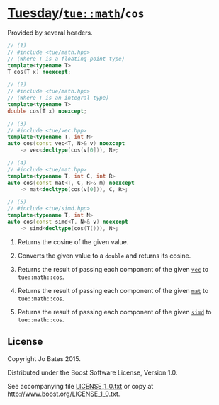 [Tuesday](../../../README.md)/[`tue::math`](../../namespaces/tue/math.md)/`cos`
===============================================================================
Provided by several headers.

```c++
// (1)
// #include <tue/math.hpp>
// (Where T is a floating-point type)
template<typename T>
T cos(T x) noexcept;

// (2)
// #include <tue/math.hpp>
// (Where T is an integral type)
template<typename T>
double cos(T x) noexcept;

// (3)
// #include <tue/vec.hpp>
template<typename T, int N>
auto cos(const vec<T, N>& v) noexcept
    -> vec<decltype(cos(v[0])), N>;

// (4)
// #include <tue/mat.hpp>
template<typename T, int C, int R>
auto cos(const mat<T, C, R>& m) noexcept
    -> mat<decltype(cos(v[0])), C, R>;

// (5)
// #include <tue/simd.hpp>
template<typename T, int N>
auto cos(const simd<T, N>& v) noexcept
    -> simd<decltype(cos(T())), N>;
```

1. Returns the cosine of the given value.

2. Converts the given value to a `double` and returns its cosine.

3. Returns the result of passing each component of the given
   [`vec`](../../headers/vec.md) to `tue::math::cos`.

4. Returns the result of passing each component of the given
   [`mat`](../../headers/mat.md) to `tue::math::cos`.

5. Returns the result of passing each component of the given
   [`simd`](../../headers/simd.md) to `tue::math::cos`.

License
-------
Copyright Jo Bates 2015.

Distributed under the Boost Software License, Version 1.0.

See accompanying file [LICENSE_1_0.txt](../../../LICENSE_1_0.txt) or copy at
http://www.boost.org/LICENSE_1_0.txt.
